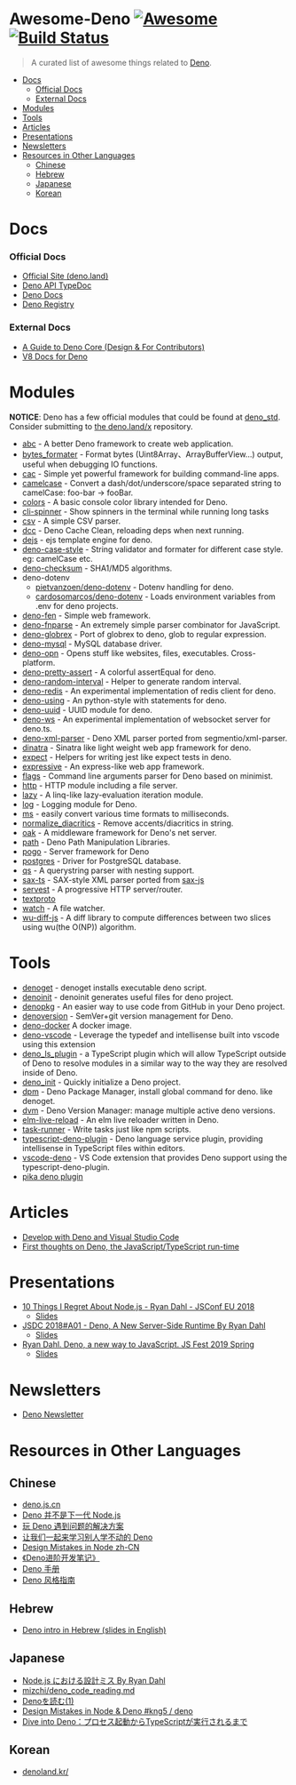 # Awesome-Deno [![Awesome](https://cdn.rawgit.com/sindresorhus/awesome/d7305f38d29fed78fa85652e3a63e154dd8e8829/media/badge.svg)](https://github.com/sindresorhus/awesome) [![Build Status](https://api.travis-ci.com/denolib/awesome-deno.svg?branch=master)](https://travis-ci.com/denolib/awesome-deno)

> A curated list of awesome things related to [Deno](https://github.com/denoland/deno).

- [Docs](#docs)
    - [Official Docs](#official-docs)
    - [External Docs](#external-docs)
- [Modules](#modules)
- [Tools](#tools)
- [Articles](#articles)
- [Presentations](#presentations)
- [Newsletters](#newsletters)
- [Resources in Other Languages](#resources-in-other-languages)
  - [Chinese](#chinese)
  - [Hebrew](#hebrew)
  - [Japanese](#japanese)
  - [Korean](#korean)

# Docs

### Official Docs

- [Official Site (deno.land)](https://deno.land)
- [Deno API TypeDoc](https://deno.land/typedoc/)
- [Deno Docs](https://github.com/denoland/deno/blob/master/Docs.md)
- [Deno Registry](https://deno.land/x/)

### External Docs

- [A Guide to Deno Core (Design & For Contributors)](https://denolib.gitbook.io/guide/)
- [V8 Docs for Deno](https://denolib.github.io/v8-docs/)

# Modules

__NOTICE__: Deno has a few official modules that could be found at [deno_std](https://github.com/denoland/deno_std).
Consider submitting to [the deno.land/x](https://github.com/denoland/registry/blob/master/src/database.json) repository.

- [abc](https://github.com/zhmushan/abc) - A better Deno framework to create web application.
- [bytes_formater](https://github.com/manyuanrong/bytes_formater) - Format bytes (Uint8Array、ArrayBufferView...) output, useful when debugging IO functions.
- [cac](https://github.com/cacjs/cac) - Simple yet powerful framework for building command-line apps.
- [camelcase](https://github.com/denolib/camelcase) - Convert a dash/dot/underscore/space separated string to camelCase: foo-bar → fooBar.
- [colors](https://github.com/denoland/deno_std/tree/master/colors) - A basic console color library intended for Deno.
- [cli-spinner](https://github.com/ameerthehacker/cli-spinners) - Show spinners in the terminal while running long tasks
- [csv](https://github.com/hashrock/deno-fnparse/blob/master/parsers/csv.ts) - A simple CSV parser.
- [dcc](https://github.com/BoltDoggy/deno#dcc) - Deno Cache Clean, reloading deps when next running.
- [dejs](https://github.com/syumai/dejs) - ejs template engine for deno.
- [deno-case-style](https://github.com/zekth/deno-case-style) - String validator and formater for different case style. eg: camelCase etc.
- [deno-checksum](https://github.com/manyuanrong/deno-checksum) - SHA1/MD5 algorithms.
- deno-dotenv
    - [pietvanzoen/deno-dotenv](https://github.com/pietvanzoen/deno-dotenv) - Dotenv handling for deno.
    - [cardosomarcos/deno-dotenv](https://github.com/cardosomarcos/deno-dotenv) - Loads environment variables from .env for deno projects.
- [deno-fen](https://github.com/fen-land/deno-fen) - Simple web framework.
- [deno-fnparse](https://github.com/hashrock/deno-fnparse) - An extremely simple parser combinator for JavaScript.
- [deno-globrex](https://github.com/hayd/deno-globrex) - Port of globrex to deno, glob to regular expression.
- [deno-mysql](https://github.com/manyuanrong/deno_mysql) - MySQL database driver.
- [deno-opn](https://github.com/hashrock/deno-opn) - Opens stuff like websites, files, executables. Cross-platform.
- [deno-pretty-assert](https://github.com/bokuweb/deno-pretty-assert) - A colorful assertEqual for deno.
- [deno-random-interval](https://github.com/zekth/deno-random-interval) - Helper to generate random interval.
- [deno-redis](https://github.com/keroxp/deno-redis) - An experimental implementation of redis client for deno.
- [deno-using](https://github.com/hayd/deno-using) - An python-style with statements for deno.
- [deno-uuid](https://github.com/lucascaro/deno-uuid) - UUID module for deno.
- [deno-ws](https://github.com/keroxp/deno-ws) - An experimental implementation of websocket server for deno.ts.
- [deno-xml-parser](https://github.com/nekobato/deno-xml-parser) - Deno XML parser ported from segmentio/xml-parser.
- [dinatra](https://github.com/syumai/dinatra) - Sinatra like light weight web app framework for deno.
- [expect](https://github.com/allain/expect) - Helpers for writing jest like expect tests in deno.
- [expressive](https://github.com/jinjor/deno-playground/tree/master/expressive) - An express-like web app framework.
- [flags](https://github.com/denoland/deno_std/tree/master/flags) - Command line arguments parser for Deno based on minimist.
- [http](https://github.com/denoland/deno_std/tree/master/http) - HTTP module including a file server.
- [lazy](https://github.com/luvies/lazy) - A linq-like lazy-evaluation iteration module.
- [log](https://github.com/denoland/deno_std/tree/master/log) - Logging module for Deno.
- [ms](https://github.com/denolib/ms) - easily convert various time formats to milliseconds.
- [normalize_diacritics](https://github.com/motss/deno_mod/tree/master/normalize_diacritics) - Remove accents/diacritics in string.
- [oak](https://github.com/oakserver/oak) - A middleware framework for Deno's net server.
- [path](https://github.com/denoland/deno_std/tree/master/fs/path) - Deno Path Manipulation Libraries.
- [pogo](https://github.com/sholladay/pogo) - Server framework for Deno
- [postgres](https://github.com/bartlomieju/deno-postgres) - Driver for PostgreSQL database.
- [qs](https://github.com/denolib/qs) - A querystring parser with nesting support.
- [sax-ts](https://github.com/Maxim-Mazurok/sax-ts) - SAX-style XML parser ported from [sax-js](https://github.com/isaacs/sax-js)
- [servest](https://github.com/keroxp/servest) - A progressive HTTP server/router.
- [textproto](https://github.com/denoland/deno_std/tree/master/textproto)
- [watch](https://github.com/jinjor/deno-watch) - A file watcher.
- [wu-diff-js](https://github.com/bokuweb/wu-diff-js) - A diff library to compute differences between two slices using wu(the O(NP)) algorithm.

# Tools

- [denoget](https://github.com/syumai/denoget) - denoget installs executable deno script.
- [denoinit](https://github.com/syumai/deno-libs/tree/master/denoinit) - denoinit generates useful files for deno project.
- [denopkg](https://github.com/denopkg/denopkg.com) - An easier way to use code from GitHub in your Deno project.
- [denoversion](https://github.com/lucascaro/denoversion) - SemVer+git version management for Deno.
- [deno-docker](https://github.com/maxmcd/deno-docker) A docker image.
- [deno-vscode](https://github.com/ameerthehacker/deno-vscode) - Leverage the typedef and intellisense built into vscode using this extension
- [deno_ls_plugin](https://www.npmjs.com/package/deno_ls_plugin) - a TypeScript plugin which will allow TypeScript outside of Deno to resolve modules in a similar way to the way they are resolved inside of Deno.
- [deno_init](https://github.com/zhmushan/deno_init) - Quickly initialize a Deno project.
- [dpm](https://github.com/BoltDoggy/deno#dpm) - Deno Package Manager, install global command for deno. like denoget.
- [dvm](https://github.com/justjavac/dvm) - Deno Version Manager: manage multiple active deno versions.
- [elm-live-reload](https://github.com/jinjor/deno-playground/tree/master/elm-live-reload) - An elm live reloader written in Deno.
- [task-runner](https://github.com/jinjor/deno-playground/tree/master/task-runner) - Write tasks just like npm scripts.
- [typescript-deno-plugin](https://github.com/justjavac/typescript-deno-plugin) - Deno language service plugin, providing intellisense in TypeScript files within editors.
- [vscode-deno](https://github.com/justjavac/vscode-deno) - VS Code extension that provides Deno support using the typescript-deno-plugin.
- [pika deno plugin](https://github.com/pikapkg/builders/tree/master/packages/plugin-build-deno/)

# Articles

- [Develop with Deno and Visual Studio Code](https://medium.com/@kitsonk/develop-with-deno-and-visual-studio-code-225ce7c5b1ba)
- [First thoughts on Deno, the JavaScript/TypeScript run-time](https://43081j.com/2019/01/first-look-at-deno)

# Presentations

- [10 Things I Regret About Node.js - Ryan Dahl - JSConf EU 2018](https://www.youtube.com/watch?v=M3BM9TB-8yA)
    - [Slides](https://tinyclouds.org/jsconf2018.pdf)
- [JSDC 2018#A01 - Deno, A New Server-Side Runtime By Ryan Dahl](https://www.youtube.com/watch?v=FlTG0UXRAkE)
    - [Slides](https://tinyclouds.org/deno_jsdc.pptx)
- [Ryan Dahl. Deno, a new way to JavaScript. JS Fest 2019 Spring](https://www.youtube.com/watch?v=z6JRlx5NC9E)
    - [Slides](https://www.slideshare.net/JSFestUA/js-fest-2019-ryan-dahl-deno-a-new-way-to-javascript)
    
# Newsletters

- [Deno Newsletter](https://deno.news)

# Resources in Other Languages

## Chinese

- [deno.js.cn](https://deno.js.cn/)
- [Deno 并不是下一代 Node.js](https://juejin.im/post/5b14a390e51d4506c1300bbc)
- [玩 Deno 遇到问题的解决方案](https://juejin.im/post/5b1245b3f265da6e4c6cf249)
- [让我们一起来学习别人学不动的 Deno](https://segmentfault.com/a/1190000015151287)
- [Design Mistakes in Node zh-CN](https://zhuanlan.zhihu.com/p/37637923)
- [《Deno进阶开发笔记》](https://github.com/chenshenhai/deno_note/)
- [Deno 手册](https://nugine.github.io/deno-manual-cn/manual-cn.html)
- [Deno 风格指南](https://nugine.github.io/deno-manual-cn/style-guide-cn.html)

## Hebrew

- [Deno intro in Hebrew (slides in English)](https://www.youtube.com/watch?v=9tJ_LkI6_qw)

## Japanese

- [Node.js における設計ミス By Ryan Dahl](https://yosuke-furukawa.hatenablog.com/entry/2018/06/07/080335)
- [mizchi/deno_code_reading.md](https://gist.github.com/mizchi/31e5628751330b624a0e8ada9e739b1e)
- [Denoを読む(1)](https://blog.bokuweb.me/entry/2019/01/11/102706)
- [Design Mistakes in Node & Deno #kng5 / deno](https://speakerdeck.com/masashi/deno)
- [Dive into Deno：プロセス起動からTypeScriptが実行されるまで](https://blog.leko.jp/post/code-reading-of-deno-boot-process/)

## Korean

- [denoland.kr/](https://denoland.kr/)
